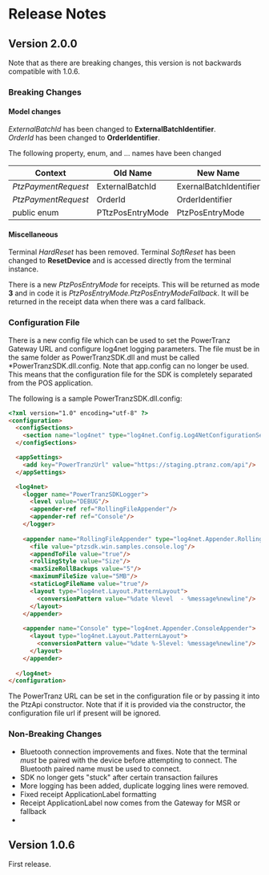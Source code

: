 # Release Notes

## Version 2.0.0
Note that as there are breaking changes, this version is not backwards compatible with 1.0.6.
### Breaking Changes
#### Model changes 
*ExternalBatchId* has been changed to **ExternalBatchIdentifier**.  
*OrderId* has been changed to **OrderIdentifier**.

The following property, enum, and ... names have been changed  

Context | Old Name | New Name
---|---|---
_PtzPaymentRequest_ | ExternalBatchId | ExernalBatchIdentifier
_PtzPaymentRequest_ | OrderId | OrderIdentifier
public enum | PTtzPosEntryMode | PtzPosEntryMode

#### Miscellaneous
Terminal *HardReset* has been removed.
Terminal *SoftReset* has been changed to **ResetDevice** and is accessed directly from the terminal instance.

There is a new _PtzPosEntryMode_ for receipts.  This will be returned as mode **3** and in code it is _PtzPosEntryMode.PtzPosEntryModeFallback_.  It will be returned in the receipt data when there was a card fallback.

### Configuration File
There is a new config file which can be used to set the PowerTranz Gateway URL and configure log4net logging parameters.  The file must be in the same folder as PowerTranzSDK.dll and must be called *PowerTranzSDK.dll.config.  Note that app.config can no longer be used.  This means that the configuration file for the SDK is completely separated from the POS application.

The following is a sample PowerTranzSDK.dll.config:
```html
<?xml version="1.0" encoding="utf-8" ?>
<configuration>
  <configSections>
    <section name="log4net" type="log4net.Config.Log4NetConfigurationSectionHandler, log4net"/>
  </configSections>

  <appSettings>
    <add key="PowerTranzUrl" value="https://staging.ptranz.com/api"/>
  </appSettings>

  <log4net>
    <logger name="PowerTranzSDKLogger">
      <level value="DEBUG"/>
      <appender-ref ref="RollingFileAppender"/>
      <appender-ref ref="Console"/>
    </logger>
    
    <appender name="RollingFileAppender" type="log4net.Appender.RollingFileAppender">
      <file value="ptzsdk.win.samples.console.log"/>
      <appendToFile value="true"/>
      <rollingStyle value="Size"/>
      <maxSizeRollBackups value="5"/>
      <maximumFileSize value="5MB"/>
      <staticLogFileName value="true"/>
      <layout type="log4net.Layout.PatternLayout">
        <conversionPattern value="%date %level  - %message%newline"/>
      </layout>
    </appender>
    
    <appender name="Console" type="log4net.Appender.ConsoleAppender">
      <layout type="log4net.Layout.PatternLayout">
        <conversionPattern value="%date %-5level: %message%newline"/>
      </layout>
    </appender>
    
  </log4net>
</configuration>
```

The PowerTranz URL can be set in the configuration file or by passing it into the PtzApi constructor.  Note that if it is provided via the constructor, the configuration file url if present will be ignored.

### Non-Breaking Changes
* Bluetooth connection improvements and fixes.  Note that the terminal *must* be paired with the device before attempting to connect.  The Bluetooth paired name must be used to connect.
* SDK no longer gets "stuck" after certain transaction failures
* More logging has been added, duplicate logging lines were removed.
* Fixed receipt ApplicationLabel formatting
* Receipt ApplicationLabel now comes from the Gateway for MSR or fallback
* 


## Version 1.0.6
First release.
